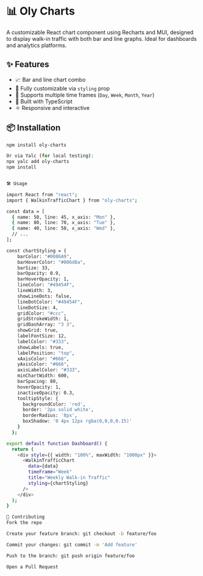 # 📊 Oly Charts

A customizable React chart component using Recharts and MUI, designed to display walk-in traffic with both bar and line graphs. Ideal for dashboards and analytics platforms.

## ✨ Features

- 📈 Bar and line chart combo
- 🎨 Fully customizable via `styling` prop
- 📅 Supports multiple time frames (`Day`, `Week`, `Month`, `Year`)
- 🧠 Built with TypeScript
- ⚛️ Responsive and interactive

## 📦 Installation

```bash
npm install oly-charts

Or via Yalc (for local testing):
npx yalc add oly-charts
npm install


🛠 Usage

import React from "react";
import { WalkinTrafficChart } from "oly-charts";

const data = [
  { name: 50, line: 45, x_axis: "Mon" },
  { name: 80, line: 70, x_axis: "Tue" },
  { name: 40, line: 50, x_axis: "Wed" },
  // ...
];

const chartStyling = {
    barColor: "#0086A9",
    barHoverColor: "#006d8a",
    barSize: 33,
    barOpacity: 0.9,
    barHoverOpacity: 1,
    lineColor: "#49454F",
    lineWidth: 3,
    showLineDots: false,
    lineDotColor: "#49454F",
    lineDotSize: 4,
    gridColor: "#ccc",
    gridStrokeWidth: 1,
    gridDashArray: "3 3",
    showGrid: true,
    labelFontSize: 12,
    labelColor: "#333",
    showLabels: true,
    labelPosition: "top",
    xAxisColor: "#666",
    yAxisColor: "#666",
    axisLabelColor: "#333",
    minChartWidth: 600,
    barSpacing: 80,
    hoverOpacity: 1,
    inactiveOpacity: 0.3,
    tooltipStyle: {
      backgroundColor: 'red',
      border: '2px solid white',
      borderRadius: '8px',
      boxShadow: '0 4px 12px rgba(0,0,0,0.15)'
    }
  };

export default function Dashboard() {
  return (
    <div style={{ width: "100%", maxWidth: "1000px" }}>
      <WalkinTrafficChart
        data={data}
        timeFrame="Week"
        title="Weekly Walk-in Traffic"
        styling={chartStyling}
      />
    </div>
  );
}

🤝 Contributing
Fork the repo

Create your feature branch: git checkout -b feature/foo

Commit your changes: git commit -m 'Add feature'

Push to the branch: git push origin feature/foo

Open a Pull Request


